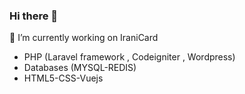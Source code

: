 ### Hi there 👋



 🔭 I’m currently working on IraniCard
 - PHP (Laravel framework , Codeigniter , Wordpress)
 - Databases (MYSQL-REDIS)
 - HTML5-CSS-Vuejs
 <!--
**nasrinrezaei45/nasrinrezaei45** is a ✨ _special_ ✨ repository because its `README.md` (this file) appears on your GitHub profile.


- 🌱 I’m currently learning ...
- 👯 I’m looking to collaborate on ...
- 🤔 I’m looking for help with ...
- 💬 Ask me about ...
- 📫 How to reach me: ...
- 😄 Pronouns: ...
- ⚡ Fun fact: ...

 -->
